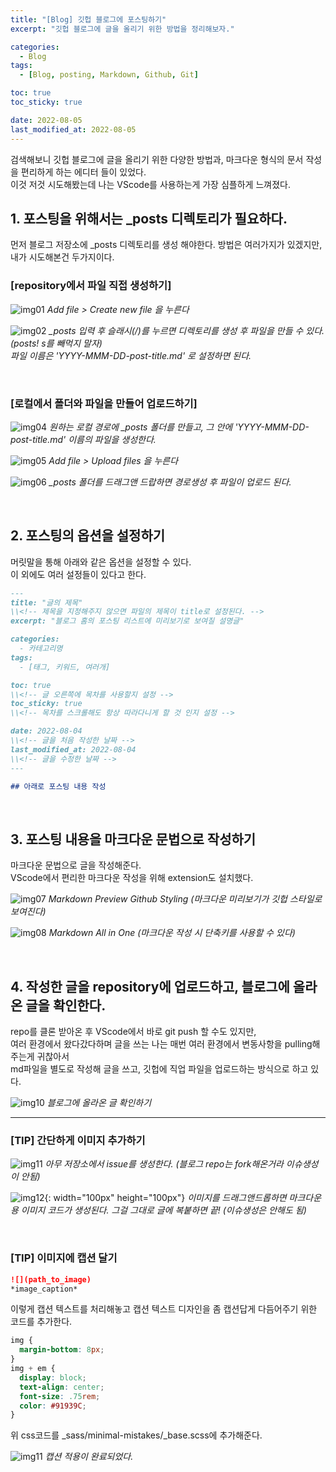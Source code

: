 ```yaml
---
title: "[Blog] 깃헙 블로그에 포스팅하기"
excerpt: "깃헙 블로그에 글을 올리기 위한 방법을 정리해보자."

categories:
  - Blog
tags:
  - [Blog, posting, Markdown, Github, Git]

toc: true
toc_sticky: true

date: 2022-08-05
last_modified_at: 2022-08-05
---
```


검색해보니 깃헙 블로그에 글을 올리기 위한 다양한 방법과, 마크다운 형식의 문서 작성을 편리하게 하는 에디터 들이 있었다.<br>
이것 저것 시도해봤는데 나는 VScode를 사용하는게 가장 심플하게 느껴졌다.<br>

## 1. 포스팅을 위해서는 \_posts 디렉토리가 필요하다.

먼저 블로그 저장소에 \_posts 디렉토리를 생성 해야한다. 방법은 여러가지가 있겠지만, 내가 시도해본건 두가지이다.<br>

### [repository에서 파일 직접 생성하기]

![img01](https://user-images.githubusercontent.com/81657811/182977541-fbddde80-af5b-4229-aea7-dd90ecaae56d.png)
_Add file > Create new file 을 누른다_

![img02](https://user-images.githubusercontent.com/81657811/182977670-6a1c4302-892c-4d67-b31a-24a86e6ef204.png)
_\_posts 입력 후 슬래시(/)를 누르면 디렉토리를 생성 후 파일을 만들 수 있다. (posts! s를 빼먹지 말자)<br>
파일 이름은 'YYYY-MMM-DD-post-title.md' 로 설정하면 된다._

<br>

### [로컬에서 폴더와 파일을 만들어 업로드하기]

![img04](https://user-images.githubusercontent.com/81657811/182977773-3760040d-bac4-43af-8666-c047bd118755.png)
_원하는 로컬 경로에 \_posts 폴더를 만들고, 그 안에 'YYYY-MMM-DD-post-title.md' 이름의 파일을 생성한다._

![img05](https://user-images.githubusercontent.com/81657811/182977865-b9d7293a-2704-4fd8-a30f-6babe3576c67.png)
_Add file > Upload files 을 누른다_

![img06](https://user-images.githubusercontent.com/81657811/182977993-9fb4a737-e6e4-48c4-82e7-2f0ef69ec5f1.png)
_\_posts 폴더를 드래그앤 드랍하면 경로생성 후 파일이 업로드 된다._

<br>

## 2. 포스팅의 옵션을 설정하기

머릿말을 통해 아래와 같은 옵션을 설정할 수 있다.<br>
이 외에도 여러 설정들이 있다고 한다.

```markdown
---
title: "글의 제목"
\\<!-- 제목을 지정해주지 않으면 파일의 제목이 title로 설정된다. -->
excerpt: "블로그 홈의 포스팅 리스트에 미리보기로 보여질 설명글"

categories:
  - 카테고리명
tags:
  - [태그, 키워드, 여러개]

toc: true
\\<!-- 글 오른쪽에 목차를 사용할지 설정 -->
toc_sticky: true
\\<!-- 목차를 스크롤해도 항상 따라다니게 할 것 인지 설정 -->

date: 2022-08-04
\\<!-- 글을 처음 작성한 날짜 -->
last_modified_at: 2022-08-04
\\<!-- 글을 수정한 날짜 -->
---

## 아래로 포스팅 내용 작성
```

<br>

## 3. 포스팅 내용을 마크다운 문법으로 작성하기

마크다운 문법으로 글을 작성해준다.<br>
VScode에서 편리한 마크다운 작성을 위해 extension도 설치했다.

![img07](https://user-images.githubusercontent.com/81657811/182978108-07cf2b85-9711-4eb2-8893-e5586a97f7eb.png)
_Markdown Preview Github Styling (마크다운 미리보기가 깃헙 스타일로 보여진다)_

![img08](https://user-images.githubusercontent.com/81657811/182978118-55e7a4bb-1974-4497-8158-218486a109ed.png)
_Markdown All in One (마크다운 작성 시 단축키를 사용할 수 있다)_

<br>

## 4. 작성한 글을 repository에 업로드하고, 블로그에 올라온 글을 확인한다.

repo를 클론 받아온 후 VScode에서 바로 git push 할 수도 있지만, <br>
여러 환경에서 왔다갔다하며 글을 쓰는 나는 매번 여러 환경에서 변동사항을 pulling해주는게 귀찮아서 <br>
md파일을 별도로 작성해 글을 쓰고, 깃헙에 직업 파일을 업로드하는 방식으로 하고 있다.

![img10](https://user-images.githubusercontent.com/81657811/182978211-07c28f08-ed8f-426e-acde-161e8f4f703a.png)
_블로그에 올라온 글 확인하기_

---

### [TIP] 간단하게 이미지 추가하기

![img11](https://user-images.githubusercontent.com/81657811/182977300-363ad9f4-ca11-45ed-b77e-e9120194fb8d.png)
_아무 저장소에서 issue를 생성한다. (블로그 repo는 fork해온거라 이슈생성이 안됨)_

![img12](https://user-images.githubusercontent.com/81657811/182977442-7255e330-d563-41bd-81f5-e102c7bcd11c.png){: width="100px" height="100px"}
_이미지를 드래그앤드롭하면 마크다운용 이미지 코드가 생성된다. 그걸 그대로 글에 복붙하면 끝! (이슈생성은 안해도 됨)_

<br>

### [TIP] 이미지에 캡션 달기

```markdown
![](path_to_image)
*image_caption*
```
이렇게 캡션 텍스트를 처리해놓고 캡션 텍스트 디자인을 좀 캡션답게 다듬어주기 위한 코드를 추가한다.<br>

```css
img {
  margin-bottom: 8px;
}
img + em {
  display: block;
  text-align: center;
  font-size: .75rem;
  color: #91939C;
}
```
위 css코드를 _sass/minimal-mistakes/_base.scss에 추가해준다.


![img11](https://user-images.githubusercontent.com/81657811/183007203-12d4d571-ce30-4b87-a6b5-8d75d7191fea.png)
*캡션 적용이 완료되었다.*


<br>



